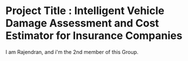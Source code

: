 # Project Title : Intelligent Vehicle Damage Assessment and Cost Estimator for Insurance Companies

I am Rajendran, and i'm the 2nd member of this Group.
